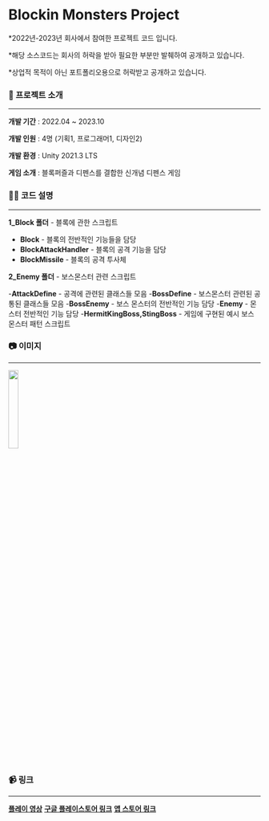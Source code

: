# Blockin Monsters Project
*2022년-2023년 회사에서 참여한 프로젝트 코드 입니다.

*해당 소스코드는 회사의 허락을 받아 필요한 부분만 발췌하여 공개하고 있습니다.

*상업적 목적이 아닌 포트폴리오용으로 허락받고 공개하고 있습니다.
 
### 📝 프로젝트 소개

***
**개발 기간** : 2022.04 ~ 2023.10

**개발 인원** : 4명 (기획1, 프로그래머1, 디자인2)

**개발 환경** : Unity 2021.3 LTS

**게임 소개** : 블록퍼즐과 디펜스를 결합한 신개념 디펜스 게임



### 🙋‍♂️ 코드 설명

***
**1_Block 폴더** - 블록에 관한 스크립트

- **Block** - 블록의 전반적인 기능들을 담당
- **BlockAttackHandler** - 블록의 공격 기능을 담당
- **BlockMissile** - 블록의 공격 투사체

**2_Enemy 폴더** - 보스몬스터 관련 스크립트

-**AttackDefine** - 공격에 관련된 클래스들 모음
-**BossDefine** - 보스몬스터 관련된 공통된 클래스들 모음
-**BossEnemy** - 보스 몬스터의 전반적인 기능 담당
-**Enemy** - 몬스터 전반적인 기능 담당
-**HermitKingBoss,StingBoss** - 게임에 구현된 예시 보스몬스터 패턴 스크립트



### 📷 이미지

***
<img src="https://github.com/user-attachments/assets/8ff88eee-d458-4116-83f3-dc48b53ea96b"  width="20%" height="20%">


### 📹 링크

***
**[플레이 영상](https://youtu.be/g7r7xsS7eXA?si=YI8lxogTzGFWESjH)**
**[구글 플레이스토어 링크](https://play.google.com/store/apps/details?id=kr.jhsoft.blockinmonsters&pli=1)**
**[앱 스토어 링크](https://apps.apple.com/kr/app/%EB%B8%94%EB%A1%9C%ED%82%A8-%EB%AA%AC%EC%8A%A4%ED%84%B0%EC%A6%88-%ED%8D%BC%EC%A6%90%EB%94%94%ED%8E%9C%EC%8A%A4/id6472144172)**
 
